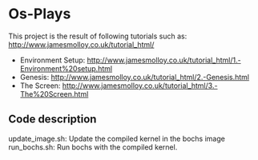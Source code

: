 Os-Plays
========

This project is the result of following tutorials such as:
http://www.jamesmolloy.co.uk/tutorial_html/
* Environment Setup: http://www.jamesmolloy.co.uk/tutorial_html/1.-Environment%20setup.html
* Genesis: http://www.jamesmolloy.co.uk/tutorial_html/2.-Genesis.html
* The Screen: http://www.jamesmolloy.co.uk/tutorial_html/3.-The%20Screen.html

Code description
----------------

update_image.sh: Update the compiled kernel in the bochs image
run_bochs.sh: Run bochs with the compiled kernel.
